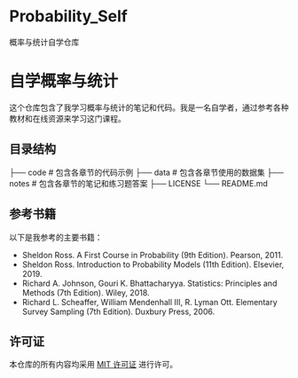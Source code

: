 # Probability_Self
概率与统计自学仓库

# 自学概率与统计

这个仓库包含了我学习概率与统计的笔记和代码。我是一名自学者，通过参考各种教材和在线资源来学习这门课程。

## 目录结构
├── code  # 包含各章节的代码示例
├── data  # 包含各章节使用的数据集
├── notes  # 包含各章节的笔记和练习题答案
├── LICENSE
└── README.md



## 参考书籍

以下是我参考的主要书籍：

- Sheldon Ross. A First Course in Probability (9th Edition). Pearson, 2011.
- Sheldon Ross. Introduction to Probability Models (11th Edition). Elsevier, 2019.
- Richard A. Johnson, Gouri K. Bhattacharyya. Statistics: Principles and Methods (7th Edition). Wiley, 2018.
- Richard L. Scheaffer, William Mendenhall III, R. Lyman Ott. Elementary Survey Sampling (7th Edition). Duxbury Press, 2006.

## 许可证

本仓库的所有内容均采用 [MIT 许可证](./LICENSE) 进行许可。

